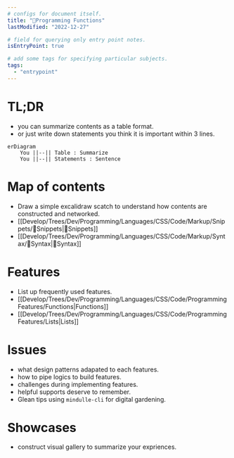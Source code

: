 ```yaml
---
# configs for document itself.
title: "🎉Programming Functions"
lastModified: "2022-12-27"

# field for querying only entry point notes.
isEntryPoint: true

# add some tags for specifying particular subjects.
tags:
  - "entrypoint"
---
```

# TL;DR
- you can summarize contents as a table format.
- or just write down statements you think it is important within 3 lines.
```mermaid
erDiagram
	You ||--|| Table : Summarize
	You ||--|| Statements : Sentence
```


# Map of contents
- Draw a simple excalidraw scatch to understand how contents are constructed and networked.
- [[Develop/Trees/Dev/Programming/Languages/CSS/Code/Markup/Snippets/🎉Snippets|🎉Snippets]]
- [[Develop/Trees/Dev/Programming/Languages/CSS/Code/Markup/Syntax/🎉Syntax|🎉Syntax]]

# Features
- List up frequently used features.
- [[Develop/Trees/Dev/Programming/Languages/CSS/Code/Programming Features/Functions|Functions]]
- [[Develop/Trees/Dev/Programming/Languages/CSS/Code/Programming Features/Lists|Lists]]

# Issues
- what design patterns adapated to each features.
- how to pipe logics to build features.
- challenges during implementing features.
- helpful supports deserve to remember.
- Glean tips using `mindulle-cli` for digital gardening.

# Showcases
- construct visual gallery to summarize your expriences.
